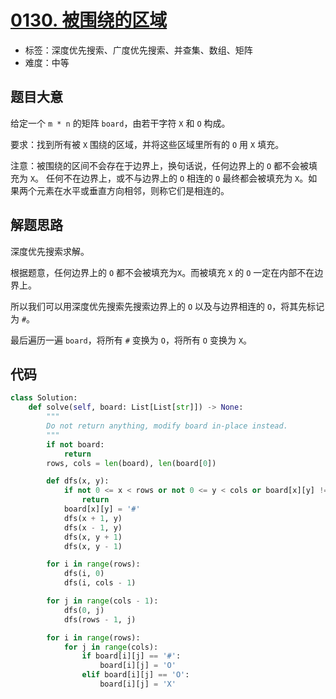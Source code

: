 # [0130. 被围绕的区域](https://leetcode-cn.com/problems/surrounded-regions/)

- 标签：深度优先搜索、广度优先搜索、并查集、数组、矩阵
- 难度：中等

## 题目大意

给定一个 `m * n` 的矩阵 `board`，由若干字符 `X` 和 `O` 构成。

要求：找到所有被 `X` 围绕的区域，并将这些区域里所有的 `O` 用 `X` 填充。

注意：被围绕的区间不会存在于边界上，换句话说，任何边界上的 `O` 都不会被填充为 `X`。 任何不在边界上，或不与边界上的 `O` 相连的 `O` 最终都会被填充为 `X`。如果两个元素在水平或垂直方向相邻，则称它们是相连的。

## 解题思路

深度优先搜索求解。

根据题意，任何边界上的 `O` 都不会被填充为`X`。而被填充 `X` 的 `O` 一定在内部不在边界上。

所以我们可以用深度优先搜索先搜索边界上的 `O` 以及与边界相连的 `O`，将其先标记为 `#`。

最后遍历一遍 `board`，将所有 `#` 变换为 `O`，将所有 `O` 变换为 `X`。

## 代码

```Python
class Solution:
    def solve(self, board: List[List[str]]) -> None:
        """
        Do not return anything, modify board in-place instead.
        """
        if not board:
            return
        rows, cols = len(board), len(board[0])

        def dfs(x, y):
            if not 0 <= x < rows or not 0 <= y < cols or board[x][y] != 'O':
                return
            board[x][y] = '#'
            dfs(x + 1, y)
            dfs(x - 1, y)
            dfs(x, y + 1)
            dfs(x, y - 1)

        for i in range(rows):
            dfs(i, 0)
            dfs(i, cols - 1)

        for j in range(cols - 1):
            dfs(0, j)
            dfs(rows - 1, j)

        for i in range(rows):
            for j in range(cols):
                if board[i][j] == '#':
                    board[i][j] = 'O'
                elif board[i][j] == 'O':
                    board[i][j] = 'X'
```

